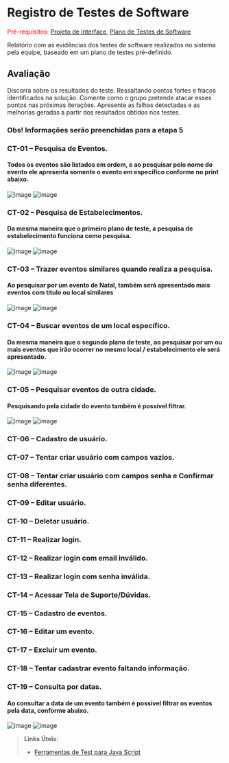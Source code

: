 # Registro de Testes de Software

<span style="color:red">Pré-requisitos: <a href="3-Projeto de Interface.md"> Projeto de Interface</a></span>, <a href="8-Plano de Testes de Software.md"> Plano de Testes de Software</a>

Relatório com as evidências dos testes de software realizados no sistema pela equipe, baseado em um plano de testes pré-definido.

## Avaliação

Discorra sobre os resultados do teste. Ressaltando pontos fortes e fracos identificados na solução. Comente como o grupo pretende atacar esses pontos nas próximas iterações. Apresente as falhas detectadas e as melhorias geradas a partir dos resultados obtidos nos testes.

### Obs! Informações serão preenchidas para a etapa 5

### CT-01 – Pesquisa de Eventos.

#### Todos os eventos são listados em ordem, e ao pesquisar pelo nome do evento ele apresenta somente o evento em específico conforme no print abaixo.
![image](https://github.com/ICEI-PUC-Minas-PMV-ADS/pmv-ads-2023-2-e3-proj-mov-t1-entre-time/assets/113395332/ec7b7fc4-8eeb-40e2-95c2-9cc1504396ce)
![image](https://github.com/ICEI-PUC-Minas-PMV-ADS/pmv-ads-2023-2-e3-proj-mov-t1-entre-time/assets/113395332/b373a659-3f5d-458b-ad22-5f08f6547973)


### CT-02 – Pesquisa de Estabelecimentos.

#### Da mesma maneira que o primeiro plano de teste, a pesquisa de estabelecimento funciona como pesquisa.
![image](https://github.com/ICEI-PUC-Minas-PMV-ADS/pmv-ads-2023-2-e3-proj-mov-t1-entre-time/assets/113395332/fcb77d97-f8fc-4dc8-8af4-9a805fc43edc)
![image](https://github.com/ICEI-PUC-Minas-PMV-ADS/pmv-ads-2023-2-e3-proj-mov-t1-entre-time/assets/113395332/8019d18e-5e17-4c2f-844a-dab06a44e5ed)


### CT-03 – Trazer eventos similares quando realiza a pesquisa.

#### Ao pesquisar por um evento de Natal, também será apresentado mais eventos com titulo ou local similares
![image](https://github.com/ICEI-PUC-Minas-PMV-ADS/pmv-ads-2023-2-e3-proj-mov-t1-entre-time/assets/113395332/923243b1-fea2-431d-8607-4c61113fa0b0)
![image](https://github.com/ICEI-PUC-Minas-PMV-ADS/pmv-ads-2023-2-e3-proj-mov-t1-entre-time/assets/113395332/ea3a45da-c18b-4a42-8305-6a0243e19166)


### CT-04 – Buscar eventos de um local específico.

#### Da mesma maneira que o segundo plano de teste, ao pesquisar por um ou mais eventos que irão ocorrer no mesmo local / estabelecimento ele será apresentado.
![image](https://github.com/ICEI-PUC-Minas-PMV-ADS/pmv-ads-2023-2-e3-proj-mov-t1-entre-time/assets/113395332/fcb77d97-f8fc-4dc8-8af4-9a805fc43edc)
![image](https://github.com/ICEI-PUC-Minas-PMV-ADS/pmv-ads-2023-2-e3-proj-mov-t1-entre-time/assets/113395332/8019d18e-5e17-4c2f-844a-dab06a44e5ed)


### CT-05 – Pesquisar eventos de outra cidade.

#### Pesquisando pela cidade do evento também é possível filtrar.
![image](https://github.com/ICEI-PUC-Minas-PMV-ADS/pmv-ads-2023-2-e3-proj-mov-t1-entre-time/assets/113395332/83318699-b9ea-4012-8d9a-c27768d11b2c)
![image](https://github.com/ICEI-PUC-Minas-PMV-ADS/pmv-ads-2023-2-e3-proj-mov-t1-entre-time/assets/113395332/9f71673a-1ec2-4f82-b0e9-cc12a2fb4b35)


### CT-06 – Cadastro de usuário.

### CT-07 – Tentar criar usuário com campos vazios.

### CT-08 – Tentar criar usuário com campos senha e Confirmar senha diferentes.

### CT-09 – Editar usuário.

### CT-10 – Deletar usuário.

### CT-11 – Realizar login.

### CT-12 – Realizar login com email inválido.

### CT-13 – Realizar login com senha inválida.

### CT-14 – Acessar Tela de Suporte/Dúvidas.

### CT-15 – Cadastro de eventos.

### CT-16 – Editar um evento.

### CT-17 – Excluir um evento.

### CT-18 – Tentar cadastrar evento faltando informação.

### CT-19 – Consulta por datas.

#### Ao consultar a data de um evento também é possível filtrar os eventos pela data, conforme abaixo.
![image](https://github.com/ICEI-PUC-Minas-PMV-ADS/pmv-ads-2023-2-e3-proj-mov-t1-entre-time/assets/113395332/0a97f289-d6b4-4829-b5bf-e8cce4523ce4)
![image](https://github.com/ICEI-PUC-Minas-PMV-ADS/pmv-ads-2023-2-e3-proj-mov-t1-entre-time/assets/113395332/29a97e5f-89f3-4dfa-9dd6-f595a1991833)


> **Links Úteis**:
> - [Ferramentas de Test para Java Script](https://geekflare.com/javascript-unit-testing/)

